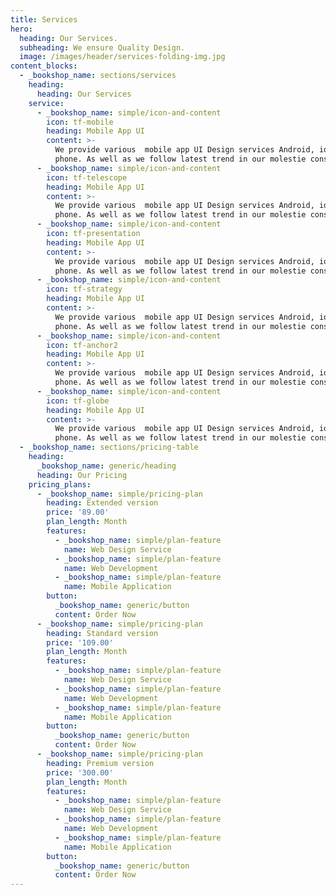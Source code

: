 ```yaml
---
title: Services
hero:
  heading: Our Services.
  subheading: We ensure Quality Design.
  image: /images/header/services-folding-img.jpg
content_blocks:
  - _bookshop_name: sections/services
    heading:
      heading: Our Services
    service:
      - _bookshop_name: simple/icon-and-content
        icon: tf-mobile
        heading: Mobile App UI
        content: >-
          We provide various  mobile app UI Design services Android, ios,windows
          phone. As well as we follow latest trend in our molestie consequat.
      - _bookshop_name: simple/icon-and-content
        icon: tf-telescope
        heading: Mobile App UI
        content: >-
          We provide various  mobile app UI Design services Android, ios,windows
          phone. As well as we follow latest trend in our molestie consequat.
      - _bookshop_name: simple/icon-and-content
        icon: tf-presentation
        heading: Mobile App UI
        content: >-
          We provide various  mobile app UI Design services Android, ios,windows
          phone. As well as we follow latest trend in our molestie consequat.
      - _bookshop_name: simple/icon-and-content
        icon: tf-strategy
        heading: Mobile App UI
        content: >-
          We provide various  mobile app UI Design services Android, ios,windows
          phone. As well as we follow latest trend in our molestie consequat.
      - _bookshop_name: simple/icon-and-content
        icon: tf-anchor2
        heading: Mobile App UI
        content: >-
          We provide various  mobile app UI Design services Android, ios,windows
          phone. As well as we follow latest trend in our molestie consequat.
      - _bookshop_name: simple/icon-and-content
        icon: tf-globe
        heading: Mobile App UI
        content: >-
          We provide various  mobile app UI Design services Android, ios,windows
          phone. As well as we follow latest trend in our molestie consequat.
  - _bookshop_name: sections/pricing-table
    heading:
      _bookshop_name: generic/heading
      heading: Our Pricing
    pricing_plans:
      - _bookshop_name: simple/pricing-plan
        heading: Extended version
        price: '89.00'
        plan_length: Month
        features:
          - _bookshop_name: simple/plan-feature
            name: Web Design Service
          - _bookshop_name: simple/plan-feature
            name: Web Development
          - _bookshop_name: simple/plan-feature
            name: Mobile Application
        button:
          _bookshop_name: generic/button
          content: Order Now
      - _bookshop_name: simple/pricing-plan
        heading: Standard version
        price: '109.00'
        plan_length: Month
        features:
          - _bookshop_name: simple/plan-feature
            name: Web Design Service
          - _bookshop_name: simple/plan-feature
            name: Web Development
          - _bookshop_name: simple/plan-feature
            name: Mobile Application
        button:
          _bookshop_name: generic/button
          content: Order Now
      - _bookshop_name: simple/pricing-plan
        heading: Premium version
        price: '300.00'
        plan_length: Month
        features:
          - _bookshop_name: simple/plan-feature
            name: Web Design Service
          - _bookshop_name: simple/plan-feature
            name: Web Development
          - _bookshop_name: simple/plan-feature
            name: Mobile Application
        button:
          _bookshop_name: generic/button
          content: Order Now
---
```


